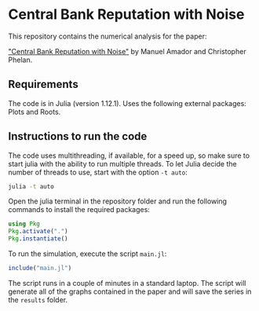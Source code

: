 # Central Bank Reputation with Noise

This repository contains the numerical analysis for the paper:  


["Central Bank Reputation with Noise"](https://manuelamador.me/files/central_bank_reputation.pdf) by Manuel Amador and Christopher Phelan. 

## Requirements

The code is in Julia (version 1.12.1). Uses the following external packages: Plots and Roots.


## Instructions to run the code

The code uses multithreading, if available, for a speed up, so make sure to start julia with the ability to run multiple threads. To let Julia decide the number of threads to use, start with the option `-t auto`:

```bash
julia -t auto
```

Open the julia terminal in the repository folder and run the following commands to install the required packages:

```julia
using Pkg
Pkg.activate(".")
Pkg.instantiate()
```

To run the simulation, execute the script `main.jl`:
```julia
include("main.jl")
```

The script runs in a couple of minutes in a standard laptop. The script will generate all of the graphs contained in the paper and will save the series in the `results` folder.


